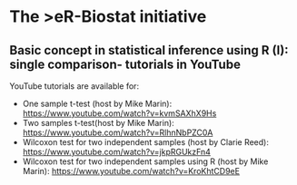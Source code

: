 
# The >eR-Biostat initiative
## Basic concept in statistical inference using R (I): single comparison- tutorials in YouTube

YouTube tutorials are available for:
* One sample t-test (host by Mike Marin): https://www.youtube.com/watch?v=kvmSAXhX9Hs
* Two samples t-test(host by Mike Marin): https://www.youtube.com/watch?v=RlhnNbPZC0A
* Wilcoxon test for two independent samples (host by Clarie Reed): https://www.youtube.com/watch?v=jkpRGUkzFn4
* Wilcoxon test for two independent samples using R (host by Mike Marin): https://www.youtube.com/watch?v=KroKhtCD9eE
